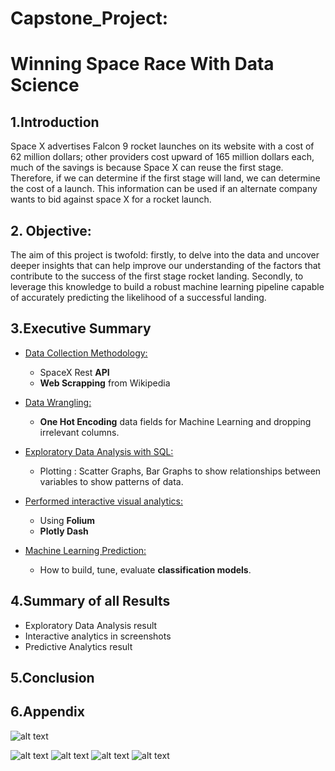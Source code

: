 # Capstone_Project:
# Winning Space Race With Data Science

## 1.Introduction
Space X advertises Falcon 9 rocket launches on its website with a cost of 62 million dollars; other providers cost upward of 165 million dollars each, much of the savings is because Space X can reuse the first stage. Therefore, if we can determine if the first stage will land, we can determine the cost of a launch. This information can be used if an alternate company wants to bid against space X for a rocket launch. 

## 2. Objective:
The aim of this project is twofold: firstly, to delve into the data and uncover deeper insights that can help improve our understanding of the factors that contribute to the success of the first stage rocket landing. Secondly, to leverage this knowledge to build a robust machine learning pipeline capable of accurately predicting the likelihood of a successful landing. 

## 3.Executive Summary
- <ins>Data Collection Methodology:</ins>
  * SpaceX Rest **API**
  * **Web Scrapping** from Wikipedia

- <ins>Data Wrangling:</ins>
  * **One Hot Encoding** data fields for Machine Learning and dropping irrelevant columns.
  
- <ins>Exploratory Data Analysis with SQL:</ins>
  * Plotting : Scatter Graphs, Bar Graphs to show relationships between variables to show patterns of data.

- <ins>Performed interactive visual analytics:</ins>
  * Using **Folium**
  * **Plotly Dash**

- <ins>Machine Learning Prediction:</ins>
  * How to build, tune, evaluate **classification models**.


## 4.Summary of all Results
- Exploratory Data Analysis result
- Interactive analytics in screenshots
- Predictive Analytics result

## 5.Conclusion
## 6.Appendix



![alt text](https://github.com/rajashriekatpure/SpaceX_Project/blob/main/DashBoard.png)


![alt text](https://github.com/rajashriekatpure/SpaceX_Project/blob/main/Zppt%201-8%20.jpg)
![alt text](https://github.com/rajashriekatpure/SpaceX_Project/blob/main/Zppt%209-16.jpg)
![alt text](https://github.com/rajashriekatpure/SpaceX_Project/blob/main/Zppt%2017-24.jpg)
![alt text](https://github.com/rajashriekatpure/SpaceX_Project/blob/main/Zppt%2025-32.jpg)

